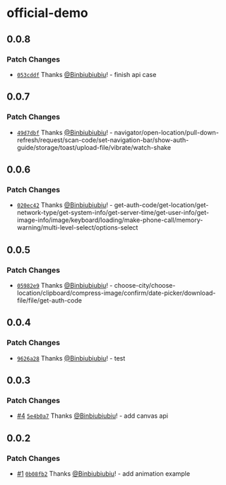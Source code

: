 # official-demo

## 0.0.8

### Patch Changes

- [`053cddf`](https://github.com/Binbiubiubiu/tqt-demo/commit/053cddfc81aaa9ad9a0a74410346c18abf5e1842) Thanks [@Binbiubiubiu](https://github.com/Binbiubiubiu)! - finish api case

## 0.0.7

### Patch Changes

- [`49d7dbf`](https://github.com/Binbiubiubiu/tqt-demo/commit/49d7dbfad31e3bb771804d8692541540863c7a8b) Thanks [@Binbiubiubiu](https://github.com/Binbiubiubiu)! - navigator/open-location/pull-down-refresh/request/scan-code/set-navigation-bar/show-auth-guide/storage/toast/upload-file/vibrate/watch-shake

## 0.0.6

### Patch Changes

- [`020ec42`](https://github.com/Binbiubiubiu/tqt-demo/commit/020ec42e0f7c8a2ab06863eb9833bcc7fa258417) Thanks [@Binbiubiubiu](https://github.com/Binbiubiubiu)! - get-auth-code/get-location/get-network-type/get-system-info/get-server-time/get-user-info/get-image-info/image/keyboard/loading/make-phone-call/memory-warning/multi-level-select/options-select

## 0.0.5

### Patch Changes

- [`05982e9`](https://github.com/Binbiubiubiu/tqt-demo/commit/05982e91586c5b68d7a9abcbfa99fbbd988da0f9) Thanks [@Binbiubiubiu](https://github.com/Binbiubiubiu)! - choose-city/choose-location/clipboard/compress-image/confirm/date-picker/download-file/file/get-auth-code

## 0.0.4

### Patch Changes

- [`9626a28`](https://github.com/Binbiubiubiu/tqt-demo/commit/9626a28e28331e19597fe102984f41ef513578b3) Thanks [@Binbiubiubiu](https://github.com/Binbiubiubiu)! - test

## 0.0.3

### Patch Changes

- [#4](https://github.com/Binbiubiubiu/tqt-demo/pull/4) [`5e4b0a7`](https://github.com/Binbiubiubiu/tqt-demo/commit/5e4b0a7617964698a5f9062678c31cc7852edb64) Thanks [@Binbiubiubiu](https://github.com/Binbiubiubiu)! - add canvas api

## 0.0.2

### Patch Changes

- [#1](https://github.com/Binbiubiubiu/tqt-demo/pull/1) [`0b08fb2`](https://github.com/Binbiubiubiu/tqt-demo/commit/0b08fb21760e7a826ab21f8c4c574f1544ceaca6) Thanks [@Binbiubiubiu](https://github.com/Binbiubiubiu)! - add animation example
